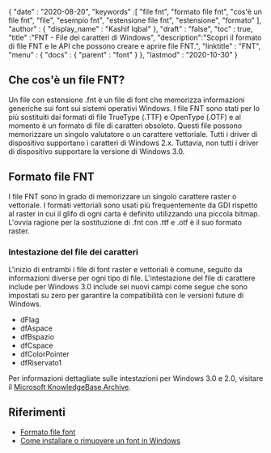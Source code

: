 {
  "date" : "2020-08-20",
  "keywords" :[ "file fnt", "formato file fnt", "cos'è un file fnt", "file", "esempio fnt", "estensione file fnt", "estensione", "formato" ],
  "author" : {
    "display_name" : "Kashif Iqbal"
},
  "draft" : "false",
  "toc" : true,
  "title" :"FNT - File dei caratteri di Windows",
  "description":"Scopri il formato di file FNT e le API che possono creare e aprire file FNT.",
  "linktitle" : "FNT",
  "menu" : {
    "docs" : {
      "parent" : "font"
}
},
  "lastmod" : "2020-10-30"
}

## Che cos'è un file FNT?

Un file con estensione .fnt è un file di font che memorizza informazioni generiche sui font sui sistemi operativi Windows. I file FNT sono stati per lo più sostituiti dai formati di file TrueType (.TTF) e OpenType (.OTF) e al momento è un formato di file di caratteri obsoleto. Questi file possono memorizzare un singolo valutatore o un carattere vettoriale. Tutti i driver di dispositivo supportano i caratteri di Windows 2.x. Tuttavia, non tutti i driver di dispositivo
supportare la versione di Windows 3.0.

## Formato file FNT

I file FNT sono in grado di memorizzare un singolo carattere raster o vettoriale. I formati vettoriali sono usati più frequentemente da GDI rispetto al raster in cui il glifo di ogni carta è definito utilizzando una piccola bitmap. L'ovvia ragione per la sostituzione di .fnt con .ttf e .otf è il suo formato raster.

### Intestazione del file dei caratteri
L'inizio di entrambi i file di font raster e vettoriali è comune, seguito da informazioni diverse per ogni tipo di file. L'intestazione del file di carattere include per Windows 3.0 include sei nuovi campi come segue che sono impostati su zero per garantire la compatibilità con le versioni future di Windows.

* dFlag
* dfAspace
* dfBspazio
* dfCspace
* dfColorPointer
* dfRiservato1

Per informazioni dettagliate sulle intestazioni per Windows 3.0 e 2.0, visitare il [Microsoft KnowledgeBase Archive](https://jeffpar.github.io/kbarchive/kb/065/Q65123/).

## Riferimenti
* [Formato file font](https://jeffpar.github.io/kbarchive/kb/065/Q65123/)
* [Come installare o rimuovere un font in Windows](https://support.microsoft.com/en-us/windows/how-to-install-or-remove-a-font-in-windows-f12d0657-2fc8-7613-c76f-88d043b334b8)

